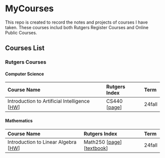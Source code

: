 # MyCourses

This repo is created to record the notes and projects of courses I have taken. These courses includ both Rutgers Register Courses and Online Public Courses.

## Courses List
### Rutgers Courses
#### Computer Science
| Course Name | Rutgers Index | Term |
|:-------|:-------|:-------|
| Introduction to Artificial Intelligence [[HW](./IntroductionToAI/README.md)] | CS440 [[page](https://xintongemilywang.github.io/CS440.html)] | 24fall  |

#### Mathematics
| Course Name | Rutgers Index | Term |
|:-------|:-------|:-------|
| Introduction to Linear Algebra [[HW](./Introduction_To_Linear_Algebra/README.md)] | Math250 [[page](https://math.rutgers.edu/academics/undergraduate/courses/948-01-640-250-introductory-linear-algebra)] [[textbook](https://home.cs.colorado.edu/~alko5368/lecturesCSCI2820/mathbook.pdf)] | 24fall  |


